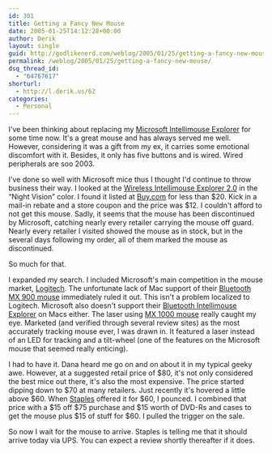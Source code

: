 ```yaml
---
id: 301
title: Getting a Fancy New Mouse
date: 2005-01-25T14:12:28+00:00
author: Derik
layout: single
guid: http://godlikenerd.com/weblog/2005/01/25/getting-a-fancy-new-mouse/
permalink: /weblog/2005/01/25/getting-a-fancy-new-mouse/
dsq_thread_id:
  - "64767617"
shorturl:
  - http://l.derik.us/62
categories:
  - Personal
---
```

I've been thinking about replacing my [Microsoft Intellimouse Explorer](http://www.microsoft.com/hardware/mouseandkeyboard/productdetails.aspx?pid=003) for some time now. It's a great mouse and has always served me well. However, considering it was a gift from my ex, it carries some emotional discomfort with it. Besides, it only has five buttons and is wired. Wired peripherals are soo 2003.

I've done so well with Microsoft mice thus I thought I'd continue to throw business their way. I looked at the [Wireless Intellimouse Explorer 2.0](http://www.microsoft.com/hardware/mouseandkeyboard/productdetails.aspx?pid=002) in the &#8220;Night Vision&#8221; color. I found it listed at [Buy.com](http://www.buy.com) for less than $20. Kick in a mail-in rebate and a store coupon and the price was $12. I couldn't afford to not get this mouse. Sadly, it seems that the mouse has been discontinued by Microsoft, catching nearly every retailer carrying the mouse off guard. Nearly every retailer I visited showed the mouse as in stock, but in the several days following my order, all of them marked the mouse as discontinued.

So much for that.

I expanded my search. I included Microsoft's main competition in the mouse market, [Logitech](http://www.logitech.com). The unfortunate lack of Mac support of their [Bluetooth MX 900 mouse](http://www.logitech.com/index.cfm/products/details/US/EN,CRID=2135,CONTENTID=7110) immediately ruled it out. This isn't a problem localized to Logitech. Microsoft also doesn't support their [Bluetooth Intellimouse Explorer](http://www.microsoft.com/hardware/mouseandkeyboard/productdetails.aspx?pid=032) on Macs either. The laser using [MX 1000 mouse](http://www.logitech.com/index.cfm/products/details/US/EN,CRID=2135,CONTENTID=9043) really caught my eye. Marketed (and verified through several review sites) as the most accurately tracking mouse ever, I was drawn in. It featured a laser instead of an LED for tracking and a tilt-wheel (one of the features on the Microsoft mouse that seemed really enticing).

I had to have it. Dana heard me go on and on about it in my typical geeky awe. However, at a suggested retail price of $80, it's not only considered the best mice out there, it's also the most expensive. The price started dipping down to $70 at many retailers. Just recently it's hovered a little above $60. When [Staples](http://www.staples.com) offered it for $60, I pounced. I combined that price with a $15 off $75 purchase and $15 worth of DVD-Rs and cases to get the mouse plus $15 of stuff for $60. I pulled the trigger on the sale.

So now I wait for the mouse to arrive. Staples is telling me that it should arrive today via UPS. You can expect a review shortly thereafter if it does.
